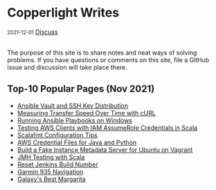 # Copperlight Writes

<div class="meta">
  <span class="date"><small>2021-12-01</small></span>
  <span class="discuss"><a class="github-button" href="https://github.com/copperlight/copperlight.github.io/issues" data-icon="octicon-issue-opened" aria-label="Discuss copperlight/copperlight.github.io on GitHub">Discuss</a></span>
</div><br/>

The purpose of this site is to share notes and neat ways of solving problems. If you have questions
or comments on this site, file a GitHub issue and discussion will take place there.

## Top-10 Popular Pages (Nov 2021)

* [Ansible Vault and SSH Key Distribution](ansible/ansible-vault-and-ssh-key-distribution.md)
* [Measuring Transfer Speed Over Time with cURL](shell/measuring-transfer-speed-over-time-with-curl.md)
* [Running Ansible Playbooks on Windows](ansible/running-ansible-playbooks-on-windows.md)
* [Testing AWS Clients with IAM AssumeRole Credentials in Scala](scala/testing-aws-clients-with-iam-assumerole-credentials-in-scala.md)
* [Scalafmt Configuration Tips](scala/scalafmt-configuration-tips.md)
* [AWS Credential Files for Java and Python](aws/aws-credential-files-for-java-and-python.md)
* [Build a Fake Instance Metadata Server for Ubuntu on Vagrant](aws/build-a-fake-instance-metadata-server-for-ubuntu-on-vagrant.md) 
* [JMH Testing with Scala](scala/jmh-testing-with-scala.md)
* [Reset Jenkins Build Number](misc/reset-jenkins-build-number.md)
* [Garmin 935 Navigation](running/garmin-935-navigation.md)
* [Galaxy's Best Margarita](recipes/galaxys-best-margarita.md)
